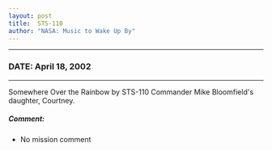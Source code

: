 ```yaml
---
layout: post
title:  STS-110
author: "NASA: Music to Wake Up By"
---
```


----
### DATE: April 18, 2002
----
Somewhere Over the Rainbow by STS-110 Commander Mike Bloomfield's daughter, Courtney.

##### Comment:
* No mission comment
